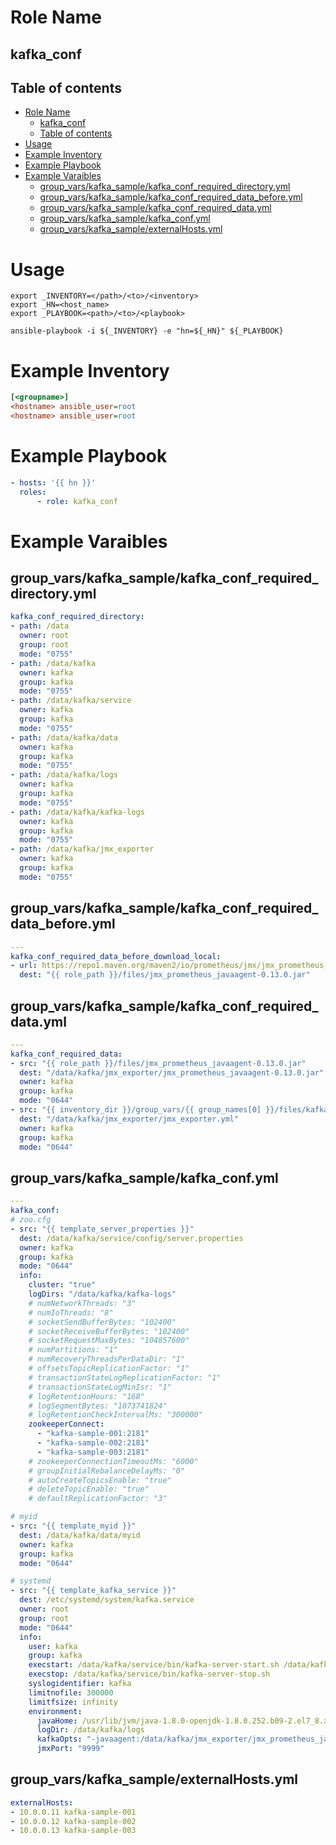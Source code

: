 # Role Name
## kafka_conf

## Table of contents
- [Role Name](#role-name)
  - [kafka_conf](#kafka_conf)
  - [Table of contents](#table-of-contents)
- [Usage](#usage)
- [Example Inventory](#example-inventory)
- [Example Playbook](#example-playbook)
- [Example Varaibles](#example-varaibles)
  - [group_vars/kafka_sample/kafka_conf_required_directory.yml](#group_varskafka_samplekafka_conf_required_directoryyml)
  - [group_vars/kafka_sample/kafka_conf_required_data_before.yml](#group_varskafka_samplekafka_conf_required_data_beforeyml)
  - [group_vars/kafka_sample/kafka_conf_required_data.yml](#group_varskafka_samplekafka_conf_required_datayml)
  - [group_vars/kafka_sample/kafka_conf.yml](#group_varskafka_samplekafka_confyml)
  - [group_vars/kafka_sample/externalHosts.yml](#group_varskafka_sampleexternalhostsyml)

# Usage
``` shell
export _INVENTORY=</path>/<to>/<inventory>
export _HN=<host_name>
export _PLAYBOOK=<path>/<to>/<playbook>

ansible-playbook -i ${_INVENTORY} -e "hn=${_HN}" ${_PLAYBOOK}
```

# Example Inventory
``` ini
[<groupname>]
<hostname> ansible_user=root
<hostname> ansible_user=root
```

# Example Playbook
``` yaml
- hosts: '{{ hn }}'
  roles:
      - role: kafka_conf
```

# Example Varaibles
## group_vars/kafka_sample/kafka_conf_required_directory.yml
``` yaml
kafka_conf_required_directory:
- path: /data
  owner: root
  group: root
  mode: "0755"
- path: /data/kafka
  owner: kafka
  group: kafka
  mode: "0755"
- path: /data/kafka/service
  owner: kafka
  group: kafka
  mode: "0755"
- path: /data/kafka/data
  owner: kafka
  group: kafka
  mode: "0755"
- path: /data/kafka/logs
  owner: kafka
  group: kafka
  mode: "0755"
- path: /data/kafka/kafka-logs
  owner: kafka
  group: kafka
  mode: "0755"
- path: /data/kafka/jmx_exporter
  owner: kafka
  group: kafka
  mode: "0755"
```

## group_vars/kafka_sample/kafka_conf_required_data_before.yml
``` yaml
---
kafka_conf_required_data_before_download_local:
- url: https://repo1.maven.org/maven2/io/prometheus/jmx/jmx_prometheus_javaagent/0.13.0/jmx_prometheus_javaagent-0.13.0.jar
  dest: "{{ role_path }}/files/jmx_prometheus_javaagent-0.13.0.jar"
```

## group_vars/kafka_sample/kafka_conf_required_data.yml
``` yaml
---
kafka_conf_required_data:
- src: "{{ role_path }}/files/jmx_prometheus_javaagent-0.13.0.jar"
  dest: "/data/kafka/jmx_exporter/jmx_prometheus_javaagent-0.13.0.jar"
  owner: kafka
  group: kafka
  mode: "0644"
- src: "{{ inventory_dir }}/group_vars/{{ group_names[0] }}/files/kafka/jmx_exporter.yml"
  dest: "/data/kafka/jmx_exporter/jmx_exporter.yml"
  owner: kafka
  group: kafka
  mode: "0644"
```

## group_vars/kafka_sample/kafka_conf.yml
``` yaml
---
kafka_conf:
# zoo.cfg
- src: "{{ template_server_properties }}"
  dest: /data/kafka/service/config/server.properties
  owner: kafka
  group: kafka
  mode: "0644"
  info:
    cluster: "true"
    logDirs: "/data/kafka/kafka-logs"
    # numNetworkThreads: "3"
    # numIoThreads: "8"
    # socketSendBufferBytes: "102400"
    # socketReceiveBufferBytes: "102400"
    # socketRequestMaxBytes: "104857600"
    # numPartitions: "1"
    # numRecoveryThreadsPerDataDir: "1"
    # offsetsTopicReplicationFactor: "1"
    # transactionStateLogReplicationFactor: "1"
    # transactionStateLogMinIsr: "1"
    # logRetentionHours: "168"
    # logSegmentBytes: "1073741824"
    # logRetentionCheckIntervalMs: "300000"
    zookeeperConnect:
      - "kafka-sample-001:2181"
      - "kafka-sample-002:2181"
      - "kafka-sample-003:2181"
    # zookeeperConnectionTimeoutMs: "6000"
    # groupInitialRebalanceDelayMs: "0"
    # autoCreateTopicsEnable: "true"
    # deleteTopicEnable: "true"
    # defaultReplicationFactor: "3"

# myid
- src: "{{ template_myid }}"
  dest: /data/kafka/data/myid
  owner: kafka
  group: kafka
  mode: "0644"

# systemd
- src: "{{ template_kafka_service }}"
  dest: /etc/systemd/system/kafka.service
  owner: root
  group: root
  mode: "0644"
  info:
    user: kafka
    group: kafka
    execstart: /data/kafka/service/bin/kafka-server-start.sh /data/kafka/service/config/server.properties
    execstop: /data/kafka/service/bin/kafka-server-stop.sh
    syslogidentifier: kafka
    limitnofile: 300000
    limitfsize: infinity
    environment:
      javaHome: /usr/lib/jvm/java-1.8.0-openjdk-1.8.0.252.b09-2.el7_8.x86_64/jre
      logDir: /data/kafka/logs
      kafkaOpts: "-javaagent:/data/kafka/jmx_exporter/jmx_prometheus_javaagent-0.13.0.jar=6060:/data/kafka/jmx_exporter/jmx_exporter.yml"
      jmxPort: "9999"
```

## group_vars/kafka_sample/externalHosts.yml
``` yaml
externalHosts:
- 10.0.0.11 kafka-sample-001
- 10.0.0.12 kafka-sample-002
- 10.0.0.13 kafka-sample-003
```
